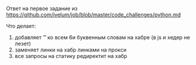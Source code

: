Ответ на первое задание из https://github.com/ivelum/job/blob/master/code_challenges/python.md


Что делает:
1. добавляет ™ ко всем 6и буквенным словам на хабре (в js и хедер не лезет)
2. заменяет линки на хабр линками на прокси
3. все запросы на статику редиректит на хабр
